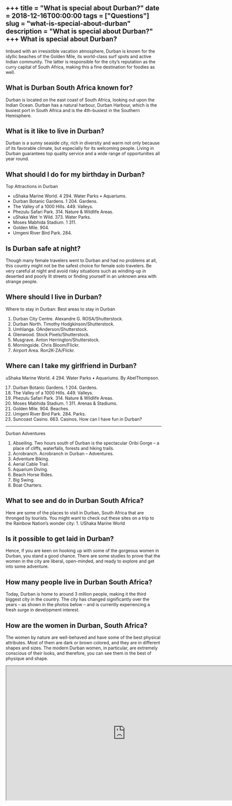 +++
title = "What is special about Durban?"
date = 2018-12-16T00:00:00
tags = ["Questions"]
slug = "what-is-special-about-durban"
description = "What is special about Durban?"
+++
What is special about Durban?
-----------------------------

Imbued with an irresistible vacation atmosphere, Durban is known for the idyllic beaches of the Golden Mile, its world-class surf spots and active Indian community. The latter is responsible for the city’s reputation as the curry capital of South Africa, making this a fine destination for foodies as well.

What is Durban South Africa known for?
--------------------------------------

Durban is located on the east coast of South Africa, looking out upon the Indian Ocean. Durban has a natural harbour, Durban Harbour, which is the busiest port in South Africa and is the 4th-busiest in the Southern Hemisphere.

What is it like to live in Durban?
----------------------------------

Durban is a sunny seaside city, rich in diversity and warm not only because of its favorable climate, but especially for its welcoming people. Living in Durban guarantees top quality service and a wide range of opportunities all year round.

What should I do for my birthday in Durban?
-------------------------------------------

Top Attractions in Durban

- uShaka Marine World. 4 294. Water Parks • Aquariums.
- Durban Botanic Gardens. 1 204. Gardens.
- The Valley of a 1000 Hills. 449. Valleys.
- Phezulu Safari Park. 314. Nature &amp; Wildlife Areas.
- uShaka Wet ‘n Wild. 373. Water Parks.
- Moses Mabhida Stadium. 1 311.
- Golden Mile. 904.
- Umgeni River Bird Park. 284.

Is Durban safe at night?
------------------------

Though many female travelers went to Durban and had no problems at all, this country might not be the safest choice for female solo travelers. Be very careful at night and avoid risky situations such as winding-up in deserted and poorly lit streets or finding yourself in an unknown area with strange people.

Where should I live in Durban?
------------------------------

Where to stay in Durban: Best areas to stay in Durban

1. Durban City Centre. Alexandre G. ROSA/Shutterstock.
2. Durban North. Timothy Hodgkinson/Shutterstock.
3. Umhlanga. OAnderson/Shutterstock.
4. Glenwood. Stock Pixels/Shutterstock.
5. Musgrave. Anton Herrington/Shutterstock.
6. Morningside. Chris Bloom/Flickr.
7. Airport Area. Ron2K-ZA/Flickr.

Where can I take my girlfriend in Durban?
-----------------------------------------

uShaka Marine World. 4 294. Water Parks • Aquariums. By AbelThompson.

17. Durban Botanic Gardens. 1 204. Gardens.
18. The Valley of a 1000 Hills. 449. Valleys.
19. Phezulu Safari Park. 314. Nature &amp; Wildlife Areas.
20. Moses Mabhida Stadium. 1 311. Arenas &amp; Stadiums.
21. Golden Mile. 904. Beaches.
22. Umgeni River Bird Park. 284. Parks.
23. Suncoast Casino. 663. Casinos.
How can I have fun in Durban?
-----------------------------

Durban Adventures

1. Abseiling. Two hours south of Durban is the spectacular Oribi Gorge – a place of cliffs, waterfalls, forests and hiking trails.
2. Acrobranch. Acrobranch in Durban – Adventures.
3. Adventure Biking.
4. Aerial Cable Trail.
5. Aquarium Diving.
6. Beach Horse Rides.
7. Big Swing.
8. Boat Charters.

What to see and do in Durban South Africa?
------------------------------------------

Here are some of the places to visit in Durban, South Africa that are thronged by tourists. You might want to check out these sites on a trip to the Rainbow Nation’s wonder city: 1. UShaka Marine World

Is it possible to get laid in Durban?
-------------------------------------

Hence, if you are keen on hooking up with some of the gorgeous women in Durban, you stand a good chance. There are some studies to prove that the women in the city are liberal, open-minded, and ready to explore and get into some adventure.

How many people live in Durban South Africa?
--------------------------------------------

Today, Durban is home to around 3 million people, making it the third biggest city in the country. The city has changed significantly over the years – as shown in the photos below – and is currently experiencing a fresh surge in development interest.

How are the women in Durban, South Africa?
------------------------------------------

The women by nature are well-behaved and have some of the best physical attributes. Most of them are dark or brown colored, and they are in different shapes and sizes. The modern Durban women, in particular, are extremely conscious of their looks, and therefore, you can see them in the best of physique and shape.

<iframe allow="accelerometer; autoplay; clipboard-write; encrypted-media; gyroscope; picture-in-picture" allowfullscreen="" class="__youtube_prefs__  epyt-is-override  no-lazyload" data-no-lazy="1" data-origheight="433" data-origwidth="770" data-skipgform_ajax_framebjll="" height="433" id="_ytid_28318" loading="lazy" src="https://www.youtube.com/embed/wk7SUyhIiBY?enablejsapi=1&autoplay=0&cc_load_policy=0&cc_lang_pref=&iv_load_policy=1&loop=0&modestbranding=0&rel=1&fs=1&playsinline=0&autohide=2&theme=dark&color=red&controls=1&" title="YouTube player" width="770"></iframe>